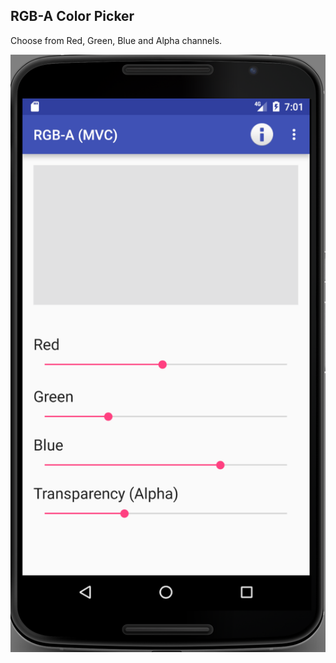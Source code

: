 ## RGB-A Color Picker

Choose from Red, Green, Blue and Alpha channels.

![RGB-A App Screenshot](RGB.png)

